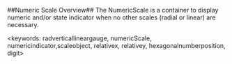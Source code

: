 ##Numeric Scale Overview##
The NumericScale is a container to display numeric and/or state indicator when no other scales (radial or linear) are necessary.

<keywords: radverticallineargauge, numericScale, numericindicator,scaleobject, relativex, relativey, hexagonalnumberposition, digit>
